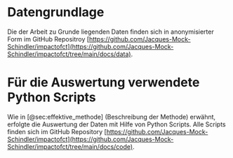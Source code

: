 # Datengrundlage

Die der Arbeit zu Grunde liegenden Daten finden sich in anonymisierter
Form im GitHub Repositroy [https://github.com/Jacques-Mock-Schindler/impactofct](https://github.com/Jacques-Mock-Schindler/impactofct/tree/main/docs/data).

# Für die Auswertung verwendete Python Scripts

Wie in [@sec:effektive_methode] (Beschreibung der Methode) erwähnt,
erfolgte die Auswertung der Daten mit Hilfe von Python Scripts. Alle
Scripts finden sich im GitHub Repository
[https://github.com/Jacques-Mock-Schindler/impactofct](https://github.com/Jacques-Mock-Schindler/impactofct/tree/main/docs/code).
